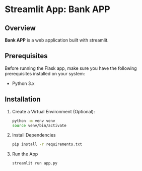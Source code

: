 # Streamlit App: Bank APP

## Overview

**Bank APP** is a web application built with streamlit.


## Prerequisites

Before running the Flask app, make sure you have the following prerequisites installed on your system:

- Python 3.x

## Installation

1. Create a Virtual Environment (Optional):

   ```bash
   python -m venv venv
   source venv/bin/activate
   ```
2. Install Dependencies
   ```bash
   pip install -r requirements.txt
   ```
3. Run the App
   ```bash
   streamlit run app.py
   ```
